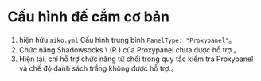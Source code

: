 # Cấu hình đế cắm cơ bản



1. hiện hữu `aiko.yml` Cấu hình trung bình `PanelType: "Proxypanel"`。
2. Chức năng Shadowsocks \ (R \) của Proxypanel chưa được hỗ trợ.。
3. Hiện tại, chỉ hỗ trợ chức năng từ chối trong quy tắc kiểm tra Proxypanel và chế độ danh sách trắng không được hỗ trợ.。

